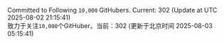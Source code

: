 Committed to Following `10,000` GitHubers. Current: <!-- FOLLOWING_COUNT -->302<!-- FOLLOWING_COUNT --> (Update at UTC <!-- LAST_UPDATED -->2025-08-02 21:15:41<!-- LAST_UPDATED -->)<br>
致力于关注`10,000`个GitHuber。当前：<!-- FOLLOWING_COUNT -->302<!-- FOLLOWING_COUNT --> (更新于北京时间 <!-- LAST_UPDATED_CST -->2025-08-03 05:15:41<!-- LAST_UPDATED_CST -->)
